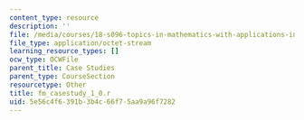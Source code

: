 ```yaml
---
content_type: resource
description: ''
file: /media/courses/18-s096-topics-in-mathematics-with-applications-in-finance-fall-2013/5e56c4f6391b3b4c66f75aa9a96f7282_fm_casestudy_1_0.r
file_type: application/octet-stream
learning_resource_types: []
ocw_type: OCWFile
parent_title: Case Studies
parent_type: CourseSection
resourcetype: Other
title: fm_casestudy_1_0.r
uid: 5e56c4f6-391b-3b4c-66f7-5aa9a96f7282
---
```

